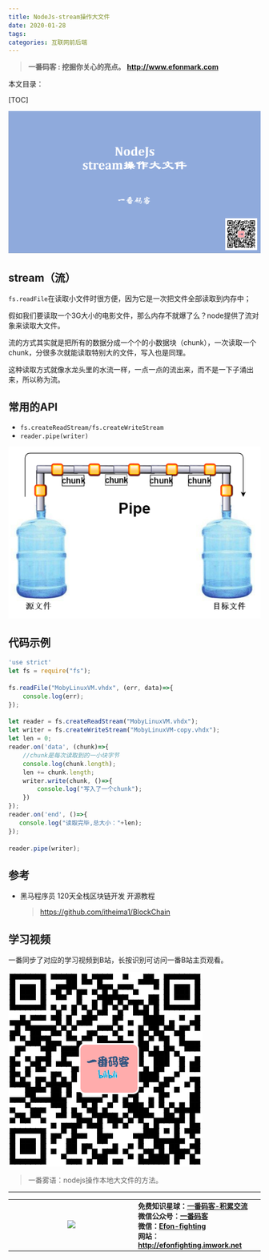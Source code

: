 ```yaml
---
title: NodeJs-stream操作大文件
date: 2020-01-28
tags: 
categories: 互联网前后端
---
```


> **一番码客 : 挖掘你关心的亮点。**
> **http://www.efonmark.com**

本文目录：

[TOC]

![image-20200128161139280](2020-01-28-NodeJs-stream操作大文件/image-20200128161139280.png)

<!--more-->

## stream（流）

`fs.readFile`在读取小文件时很方便，因为它是一次把文件全部读取到内存中；

假如我们要读取一个3G大小的电影文件，那么内存不就爆了么？node提供了流对象来读取大文件。

流的方式其实就是把所有的数据分成一个个的小数据块（chunk），一次读取一个chunk，分很多次就能读取特别大的文件，写入也是同理。

这种读取方式就像水龙头里的水流一样，一点一点的流出来，而不是一下子涌出来，所以称为流。

## 常用的API

- `fs.createReadStream/fs.createWriteStream`
- `reader.pipe(writer)`

![image-20200128161657855](2020-01-28-NodeJs-stream操作大文件/image-20200128161657855.png)

## 代码示例

```js
'use strict'
let fs = require("fs");

fs.readFile("MobyLinuxVM.vhdx", (err, data)=>{
    console.log(err);
});

let reader = fs.createReadStream("MobyLinuxVM.vhdx");
let writer = fs.createWriteStream("MobyLinuxVM-copy.vhdx");
let len = 0;
reader.on('data', (chunk)=>{
    //chunk是每次读取到的一小块字节
    console.log(chunk.length);
    len += chunk.length;
    writer.write(chunk, ()=>{
        console.log("写入了一个chunk");
    })
});
reader.on('end', ()=>{
   console.log("读取完毕,总大小："+len);
});

reader.pipe(writer);
```

## 参考

* 黑马程序员 120天全栈区块链开发 开源教程

    > https://github.com/itheima1/BlockChain

## 学习视频
一番同步了对应的学习视频到B站，长按识别可访问一番B站主页观看。

![image-20200128162909013](2020-01-28-NodeJs-stream操作大文件/image-20200128162909013.png)

> 一番雾语：nodejs操作本地大文件的方法。

-------
<table>
<tr>
<td ><center><img src="http://efonfighting.imwork.net/efonmark-blog/readme/guanzhu_1.jpg" width=40%></center></td>
<td width="50%" align=left><b>
    免费知识星球：<a href="http://efonfighting.imwork.net/efonmark-blog/%E7%AE%80%E4%BB%8B/zhishixingqiu1.png">一番码客-积累交流</a><br>
    微信公众号：<a href="http://efonfighting.imwork.net/efonmark-blog/%E7%AE%80%E4%BB%8B/guanzhu_1.jpg">一番码客</a><br>
    微信：<a href="http://efonfighting.imwork.net/efonmark-blog/%E7%AE%80%E4%BB%8B/weixin.jpg">Efon-fighting</a><br>
    网站：<a href="http://efonfighting.imwork.net">http://efonfighting.imwork.net</a><br></b></td>
</tr>
</table>